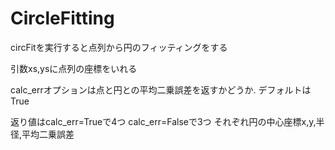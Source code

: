 # CircleFitting
circFitを実行すると点列から円のフィッティングをする

引数xs,ysに点列の座標をいれる

calc_errオプションは点と円との平均二乗誤差を返すかどうか.
デフォルトはTrue

返り値はcalc_err=Trueで4つ
calc_err=Falseで3つ
それぞれ円の中心座標x,y,半径,平均二乗誤差
